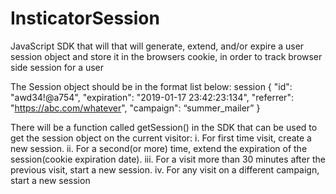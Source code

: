 # InsticatorSession
JavaScript SDK that will that will generate, extend, and/or expire a user session object and store it in the browsers cookie, in order to track browser side session for a user

The Session object should be in the format list below:
session {
 "id": "awd34!@a754",
 "expiration": "2019-01-17 23:42:23:134",
 "referrer": "https://abc.com/whatever",
 "campaign": “summer_mailer”
}


There will be a function called getSession()​ in the SDK that can be used to get the
session object on the current visitor:
i. For first time visit, create a new session.
ii. For a second(or more) time, extend the expiration of the session(cookie
expiration date).
iii. For a visit more than 30 minutes after the previous visit, start a new session.
iv. For any visit on a different campaign, start a new session
